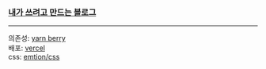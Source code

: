 ### [내가 쓰려고 만드는 블로그](https://www.heomworld.com/) </br>
---
의존성: [yarn berry](https://toss.tech/article/node-modules-and-yarn-berry)</br>
배포: [vercel](https://vercel.com/)</br>
css: [emtion/css](https://emotion.sh/docs/@emotion/css)</br>
